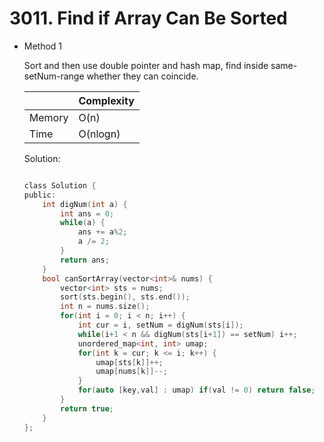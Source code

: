 # 3011. Find if Array Can Be Sorted  
- Method 1

    Sort and then use double pointer and hash map, find inside same-setNum-range whether they can coincide.

    | |   Complexity  |
    | ----------- | ----------- | 
    |  Memory     | O(n) | 
    |      Time       |  O(nlogn) | 


    Solution:

    ``` h

    class Solution {
    public:
        int digNum(int a) {
            int ans = 0;
            while(a) {
                ans += a%2;
                a /= 2;
            }
            return ans;
        }
        bool canSortArray(vector<int>& nums) {
            vector<int> sts = nums;
            sort(sts.begin(), sts.end());
            int n = nums.size();
            for(int i = 0; i < n; i++) {
                int cur = i, setNum = digNum(sts[i]);
                while(i+1 < n && digNum(sts[i+1]) == setNum) i++;
                unordered_map<int, int> umap;
                for(int k = cur; k <= i; k++) {
                    umap[sts[k]]++;
                    umap[nums[k]]--;
                }
                for(auto [key,val] : umap) if(val != 0) return false;
            }
            return true;
        }
    };

    ```

<!-- - Method 2

    This is another method.

    | |   Complexity  |
    | ----------- | ----------- | 
    |  Memory     | O(n) | 
    |      Time       |  O(n) | 


    Solution:

    ``` h



    ```

- Additional Knowledge:
       
    Here are some additional knowledge.



<br> -->